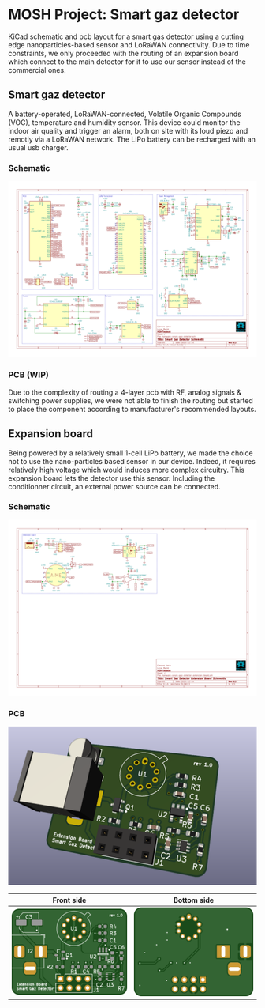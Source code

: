 # MOSH Project: Smart gaz detector
KiCad schematic and pcb layout for a smart gas detector using a cutting edge nanoparticles-based sensor and LoRaWAN connectivity. Due to time constraints, we only proceeded with the routing of an expansion board which connect to the main detector for it to use our sensor instead of the commercial ones.

## Smart gaz detector
A battery-operated, LoRaWAN-connected, Volatile Organic Compounds (VOC), temperature and humidity sensor. This device could monitor the indoor air quality and trigger an alarm, both on site with its loud piezo and remotly via a LoRaWAN network. The LiPo battery can be recharged with an usual usb charger. 

### Schematic
![Extension board schematic](/docs/images/smart_gaz_detector_schematic.png)

### PCB (WIP)
Due to the complexity of routing a 4-layer pcb with RF, analog signals & switching power supplies, we were not able to finish the routing but started to place the component according to manufacturer's recommended layouts.

## Expansion board
Being powered by a relatively small 1-cell LiPo battery, we made the choice not to use the nano-particles based sensor in our device. Indeed, it requires relatively high voltage which would induces more complex circuitry. This expansion board lets the detector use this sensor. Including the conditionner circuit, an external power source can be connected.

### Schematic
![Extension board schematic](/docs/images/extension_board_schematic.png)

### PCB
![Extension board pcb front](/docs/images/extension_board_3d.png)

| Front side  | Bottom side |
| ------------- | ------------- |
![Extension board pcb front](/docs/images/extension_board_pcb_front.png) | ![Extension board pcb bottom](/docs/images/extension_board_pcb_bottom.png)

